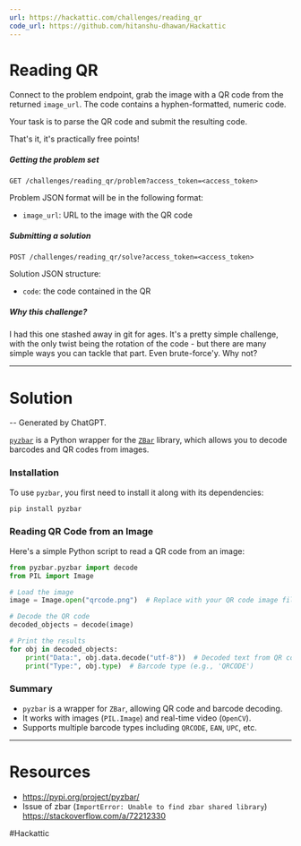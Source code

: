 ```yaml
---
url: https://hackattic.com/challenges/reading_qr
code_url: https://github.com/hitanshu-dhawan/Hackattic
---
```


# Reading QR

Connect to the problem endpoint, grab the image with a QR code from the returned `image_url`. The code contains a hyphen-formatted, numeric code.

Your task is to parse the QR code and submit the resulting code.

That's it, it's practically free points!

##### Getting the problem set

`GET /challenges/reading_qr/problem?access_token=<access_token>`

Problem JSON format will be in the following format:

- `image_url`: URL to the image with the QR code

##### Submitting a solution

`POST /challenges/reading_qr/solve?access_token=<access_token>`

Solution JSON structure:

- `code`: the code contained in the QR

##### Why this challenge?

I had this one stashed away in git for ages. It's a pretty simple challenge, with the only twist being the rotation of the code - but there are many simple ways you can tackle that part. Even brute-force'y. Why not?

---
# Solution

-- Generated by ChatGPT.

[`pyzbar`](https://pypi.org/project/pyzbar/) is a Python wrapper for the [`ZBar`](http://zbar.sourceforge.net/) library, which allows you to decode barcodes and QR codes from images.

### Installation

To use `pyzbar`, you first need to install it along with its dependencies:

```sh
pip install pyzbar
```

### Reading QR Code from an Image

Here's a simple Python script to read a QR code from an image:

```python
from pyzbar.pyzbar import decode
from PIL import Image

# Load the image
image = Image.open("qrcode.png")  # Replace with your QR code image file

# Decode the QR code
decoded_objects = decode(image)

# Print the results
for obj in decoded_objects:
    print("Data:", obj.data.decode("utf-8"))  # Decoded text from QR code
    print("Type:", obj.type)  # Barcode type (e.g., 'QRCODE')
```

### Summary

- `pyzbar` is a wrapper for `ZBar`, allowing QR code and barcode decoding.
- It works with images (`PIL.Image`) and real-time video (`OpenCV`).
- Supports multiple barcode types including `QRCODE`, `EAN`, `UPC`, etc.

---
# Resources

- https://pypi.org/project/pyzbar/
- Issue of zbar (`ImportError: Unable to find zbar shared library`)
  https://stackoverflow.com/a/72212330


#Hackattic
